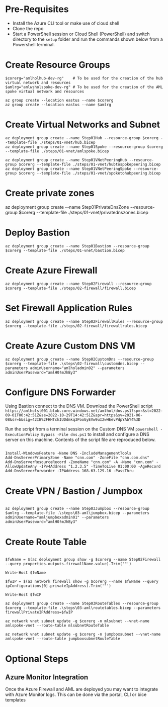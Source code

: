 # Pre-Requisites
- Install the Azure CLI tool or make use of cloud shell
- Clone the repo
- Start a PowerShell session or Cloud Shell (PowerShell) and switch directory to the ```setup``` folder and run the commands shown below from a Powershell terminal. 

# Create Resource Groups

```
$corerg="amlholhub-dev-rg"    # To be used for the creation of the hub virtual network and resources
$amlrg="amlwsholspoke-dev-rg" # To be used for the creation of the AML spoke virtual network and resources

az group create --location eastus --name $corerg
az group create --location eastus --name $amlrg
```

# Create Virtual Networks and Subnet
```
az deployment group create --name Step01Hub --resource-group $corerg --template-file ./steps/01-vnet/hub.bicep
az deployment group create --name Step01Spoke --resource-group $corerg --template-file ./steps/01-vnet/amlspoke.bicep
```

```
az deployment group create --name Step01VNetPeeringHub --resource-group $corerg --template-file ./steps/01-vnet/hubtospokepeering.bicep
az deployment group create --name Step01VNetPeeringSpoke --resource-group $corerg --template-file ./steps/01-vnet/spoketohubpeering.bicep
```

# Create private zones

az deployment group create --name Step01PrivateDnsZone --resource-group $corerg --template-file ./steps/01-vnet/privatednszones.bicep 

# Deploy Bastion

```
az deployment group create --name Step01Bastion --resource-group $corerg --template-file ./steps/01-vnet/bastion.bicep
```

# Create Azure Firewall
```
az deployment group create --name Step02Firewall --resource-group $corerg --template-file ./steps/02-firewall/firewall.bicep
```

# Set Firewall Application Rules

```
az deployment group create --name Step02FirewallRules --resource-group $corerg --template-file ./steps/02-firewall/firewallrules.bicep
```

# Create Azure Custom DNS VM
```
az deployment group create --name Step02CustomDns --resource-group $corerg --template-file .\steps\02-firewall\customdns.bicep --parameters adminUsername="amlholadmin02" --parameters adminUserPassword="amlH0!mJhBy3"
```

# Configure DNS Forwarder
Using Bastion connect to the DNS VM. Download the PowerShell script ```https://amlholst001.blob.core.windows.net/amlhol/dns.ps1?sp=r&st=2022-09-01T06:42:51Z&se=2022-10-29T14:42:51Z&spr=https&sv=2021-06-08&sr=b&sig=42IB%2FHHTckIUDdmkq3PooGyEVw9uI2wHEevPdpYAbY4%3D```

Run the script from a terminal session on the Custom DNS VM ```powershell -ExecutionPolicy Bypass -File dns.ps1``` to install and configure a DNS server on this machine. Contents of the script file are reproduced below. 

```

Install-WindowsFeature -Name DNS -IncludeManagementTools 
Add-DnsServerPrimaryZone -Name "cnn.com" -ZoneFile "cnn.com.dns"
Add-DnsServerResourceRecord -ZoneName "cnn.com" -A -Name "cnn.com" -AllowUpdateAny -IPv4Address "1.2.3.5" -TimeToLive 01:00:00 -AgeRecord
Add-DnsServerForwarder -IPAddress 168.63.129.16 -PassThru
```

# Create VPN / Bastion / Jumpbox

```

az deployment group create --name Step03Jumpbox --resource-group $amlrg --template-file .\steps\03-aml\jumpbox.bicep --parameters adminUsername="amljumpboxadmin01" --parameters adminUserPassword="amlH0!mJhBy3"
```

# Create Route Table

```

$fwName = $(az deployment group show -g $corerg --name Step02Firewall --query properties.outputs.firewallName.value).Trim('"')

Write-Host $fwName

$fwIP = $(az network firewall show -g $corerg --name $fwName --query ipConfigurations[0].privateIpAddress).Trim('"')

Write-Host $fwIP

az deployment group create --name Step03RouteTables --resource-group $corerg --template-file .\steps\03-aml\routetables.bicep --parameters firewallPrivateIPAddress=$fwIP

az network vnet subnet update -g $corerg -n mlsubnet --vnet-name amlspoke-vnet --route-table mlsubnetRouteTable

az network vnet subnet update -g $corerg -n jumpboxsubnet --vnet-name amlspoke-vnet --route-table jumpboxsubnetRouteTable

```

# Optional Steps

## Azure Monitor Integration
Once the Azure Firewall and AML are deployed you may want to integrate with Azure Monitor logs. This can be done via the portal, CLI or bice templates







